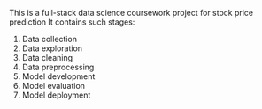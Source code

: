 This is a full-stack data science coursework project for stock price prediction
It contains such stages:
1. Data collection
2. Data exploration
3. Data cleaning
4. Data preprocessing
5. Model development
6. Model evaluation
7. Model deployment
